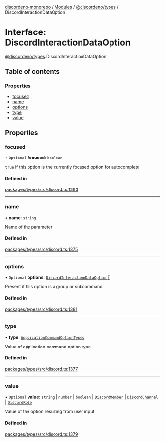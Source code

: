 [discordeno-monorepo](../README.md) / [Modules](../modules.md) / [@discordeno/types](../modules/discordeno_types.md) / DiscordInteractionDataOption

# Interface: DiscordInteractionDataOption

[@discordeno/types](../modules/discordeno_types.md).DiscordInteractionDataOption

## Table of contents

### Properties

- [focused](discordeno_types.DiscordInteractionDataOption.md#focused)
- [name](discordeno_types.DiscordInteractionDataOption.md#name)
- [options](discordeno_types.DiscordInteractionDataOption.md#options)
- [type](discordeno_types.DiscordInteractionDataOption.md#type)
- [value](discordeno_types.DiscordInteractionDataOption.md#value)

## Properties

### focused

• `Optional` **focused**: `boolean`

`true` if this option is the currently focused option for autocomplete

#### Defined in

[packages/types/src/discord.ts:1383](https://github.com/deepsarda/discordeno/blob/c6dc30bb/packages/types/src/discord.ts#L1383)

---

### name

• **name**: `string`

Name of the parameter

#### Defined in

[packages/types/src/discord.ts:1375](https://github.com/deepsarda/discordeno/blob/c6dc30bb/packages/types/src/discord.ts#L1375)

---

### options

• `Optional` **options**: [`DiscordInteractionDataOption`](discordeno_types.DiscordInteractionDataOption.md)[]

Present if this option is a group or subcommand

#### Defined in

[packages/types/src/discord.ts:1381](https://github.com/deepsarda/discordeno/blob/c6dc30bb/packages/types/src/discord.ts#L1381)

---

### type

• **type**: [`ApplicationCommandOptionTypes`](../enums/discordeno_types.ApplicationCommandOptionTypes.md)

Value of application command option type

#### Defined in

[packages/types/src/discord.ts:1377](https://github.com/deepsarda/discordeno/blob/c6dc30bb/packages/types/src/discord.ts#L1377)

---

### value

• `Optional` **value**: `string` \| `number` \| `boolean` \| [`DiscordMember`](discordeno_types.DiscordMember.md) \| [`DiscordChannel`](discordeno_types.DiscordChannel.md) \| [`DiscordRole`](discordeno_types.DiscordRole.md)

Value of the option resulting from user input

#### Defined in

[packages/types/src/discord.ts:1379](https://github.com/deepsarda/discordeno/blob/c6dc30bb/packages/types/src/discord.ts#L1379)
